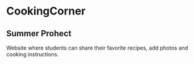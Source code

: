 # CookingCorner
## Summer Prohect
Website where students can share their favorite recipes, add photos and cooking instructions.
